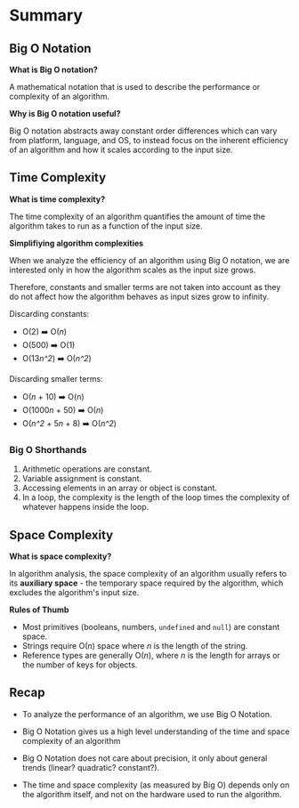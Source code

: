 # Summary

## Big O Notation

**What is Big O notation?**

A mathematical notation that is used to describe the performance or complexity of an algorithm.

**Why is Big O notation useful?**

Big O notation abstracts away constant order differences which can vary from platform, language, and OS, to instead focus on the inherent efficiency of an algorithm and how it scales according to the input size.

## Time Complexity

**What is time complexity?**

The time complexity of an algorithm quantifies the amount of time the algorithm takes to run as a function of the input size.

**Simplifiying algorithm complexities**

When we analyze the efficiency of an algorithm using Big O notation, we are interested only in how the algorithm scales as the input size grows.

Therefore, constants and smaller terms are not taken into account as they do not affect how the algorithm behaves as input sizes grow to infinity.

Discarding constants:

- O(2) ➡️ O(_n_)
- O(500) ➡️ O(1)
- O(13*n^2*) ➡️ O(_n^2_)

Discarding smaller terms:

- O(_n_ + 10) ➡️ O(n)
- O(1000*n* + 50) ➡️ O(_n_)
- O(_n^2_ + 5*n* + 8) ➡️ O(_n^2_)

### Big O Shorthands

1. Arithmetic operations are constant.
2. Variable assignment is constant.
3. Accessing elements in an array or object is constant.
4. In a loop, the complexity is the length of the loop times the complexity of whatever happens inside the loop.

## Space Complexity

**What is space complexity?**

In algorithm analysis, the space complexity of an algorithm usually refers to its **auxiliary space** - the temporary space required by the algorithm, which excludes the algorithm's input size.

**Rules of Thumb**

- Most primitives (booleans, numbers, `undefined` and `null`) are constant space.
- Strings require O(_n_) space where _n_ is the length of the string.
- Reference types are generally O(_n_), where _n_ is the length for arrays or the number of keys for objects.

## Recap

- To analyze the performance of an algorithm, we use Big O Notation.

- Big O Notation gives us a high level understanding of the time and space complexity of an algorithm

- Big O Notation does not care about precision, it only about general trends (linear? quadratic? constant?).

- The time and space complexity (as measured by Big O) depends only on the algorithm itself, and not on the hardware used to run the algorithm.
